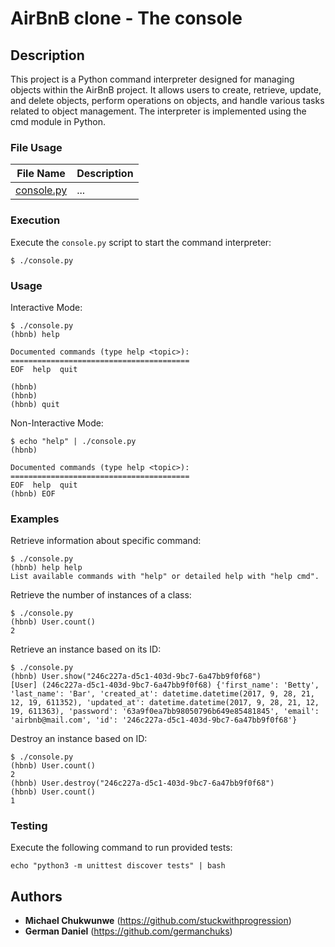 # AirBnB clone - The console

## Description
This project is a Python command interpreter designed for managing objects within the AirBnB project. It allows users to create, retrieve, update, and delete objects, perform operations on objects, and handle various tasks related to object management. The interpreter is implemented using the cmd module in Python.

### File Usage
File Name | Description
--- | ---
[console.py](https://github.com/germanchuks/monty/blob/master/console.py) | ...


### Execution
Execute the `console.py` script to start the command interpreter:
```
$ ./console.py
```

### Usage
Interactive Mode:
```
$ ./console.py
(hbnb) help

Documented commands (type help <topic>):
========================================
EOF  help  quit

(hbnb) 
(hbnb) 
(hbnb) quit
```

Non-Interactive Mode:
```
$ echo "help" | ./console.py
(hbnb)

Documented commands (type help <topic>):
========================================
EOF  help  quit
(hbnb) EOF
```

### Examples
Retrieve information about specific command:
```
$ ./console.py
(hbnb) help help
List available commands with "help" or detailed help with "help cmd".
```

Retrieve the number of instances of a class:
```
$ ./console.py
(hbnb) User.count()
2
```

Retrieve an instance based on its ID:
```
$ ./console.py
(hbnb) User.show("246c227a-d5c1-403d-9bc7-6a47bb9f0f68")
[User] (246c227a-d5c1-403d-9bc7-6a47bb9f0f68) {'first_name': 'Betty', 'last_name': 'Bar', 'created_at': datetime.datetime(2017, 9, 28, 21, 12, 19, 611352), 'updated_at': datetime.datetime(2017, 9, 28, 21, 12, 19, 611363), 'password': '63a9f0ea7bb98050796b649e85481845', 'email': 'airbnb@mail.com', 'id': '246c227a-d5c1-403d-9bc7-6a47bb9f0f68'}
```

Destroy an instance based on ID:
```
$ ./console.py
(hbnb) User.count()
2
(hbnb) User.destroy("246c227a-d5c1-403d-9bc7-6a47bb9f0f68")
(hbnb) User.count()
1
```

### Testing
Execute the following command to run provided tests:
```
echo "python3 -m unittest discover tests" | bash
```

## Authors
* **Michael Chukwunwe** (https://github.com/stuckwithprogression)
* **German Daniel** (https://github.com/germanchuks)
